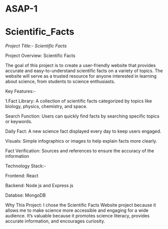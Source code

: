 # ASAP-1

# Scientific_Facts

*Project Title:- Scientific Facts*

Project Overview: Scientific Facts

The goal of this project is to create a user-friendly website that provides accurate and easy-to-understand scientific facts on a variety of topics. The website will serve as a trusted resource for anyone interested in learning about science, from students to science enthusiasts.

Key Features:-

1.Fact Library: A collection of scientific facts categorized by topics like biology, physics, chemistry, and space.

Search Function: Users can quickly find facts by searching specific topics or keywords.

Daily Fact: A new science fact displayed every day to keep users engaged.

Visuals: Simple infographics or images to help explain facts more clearly.

Fact Verification: Sources and references to ensure the accuracy of the information

Technology Stack:-

Frontend: React

Backend: Node js and Express js

Databse: MongoDB

Why This Project: I chose the Scientific Facts Website project because it allows me to make science more accessible and engaging for a wide audience. It’s valuable because it promotes science literacy, provides accurate information, and encourages curiosity.

